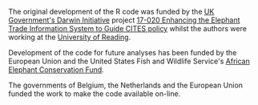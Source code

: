 The original development of the R code was funded by the [UK Government's Darwin Initiative](https://www.gov.uk/government/groups/the-darwin-initiative)
project [17-020 Enhancing the Elephant Trade Information System to Guide CITES policy](http://www.darwininitiative.org.uk/project/17020/) whilst the authors were working at the [University of Reading](http://www.reading.ac.uk/web/files/maths/Case_study_-_Maths_-_Elephants.pdf). 

Development of the code for future analyses has been funded by the European Union and the United States Fish and Wildlife Service's [African Elephant Conservation Fund](https://www.fws.gov/international/wildlife-without-borders/african-elephant-conservation-fund.html). 

The governments of Belgium, the Netherlands and the European Union funded the work to make the code available on-line. 
